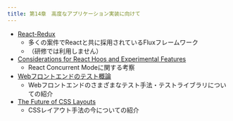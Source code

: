 ```yaml
---
title: 第14章　高度なアプリケーション実装に向けて
---
```


* [React-Redux](https://react-redux.js.org/)
  * 多くの案件でReactと共に採用されているFluxフレームワーク
  * （研修では利用しません）
* [Considerations for React Hoos and Experimental Features](https://drive.google.com/file/d/16DKzjh7nHNjEpQa2Orf9AYcV087DFR2E/view?usp=sharing)
  * React Concurrent Modeに関する考察
* [Webフロントエンドのテスト概論](https://drive.google.com/file/d/1f0AzH_RxWK4b2u2aP4JcQfJO4utpUfwd/view?usp=sharing)
  * Webフロントエンドのさまざまなテスト手法・テストライブラリについての紹介
* [The Future of CSS Layouts](https://drive.google.com/file/d/16fD2uiX35HOoZfM6W1sMMqtGXz5G-Dbm/view?usp=sharing)
  * CSSレイアウト手法の今についての紹介